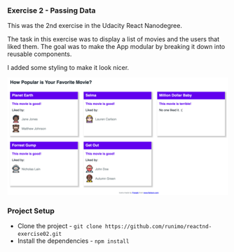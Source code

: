 ### Exercise 2 - Passing Data

This was the 2nd exercise in the Udacity React Nanodegree.

The task in this exercise was to display a list of movies and the users that liked them. The goal was to make the App modular by breaking it down into reusable components.

I added some styling to make it look nicer.

![project screenshot](https://github.com/runimo/reactnd-exercise02/blob/master/reactnd-exercise02.png)

### Project Setup
- Clone the project - `git clone https://github.com/runimo/reactnd-exercise02.git`
- Install the dependencies - `npm install`
